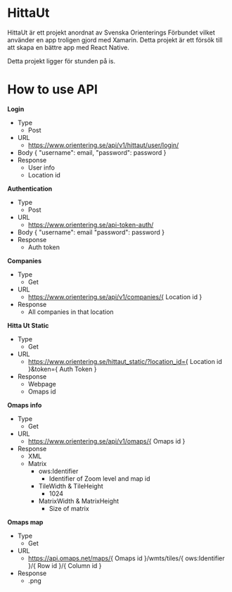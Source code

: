 # HittaUt

HittaUt är ett projekt anordnat av Svenska Orienterings Förbundet vilket använder en app troligen gjord med Xamarin. Detta projekt är ett försök till att skapa en bättre app med React Native.

Detta projekt ligger för stunden på is.

# How to use API

**Login**
* Type
	* Post
* URL
	* https://www.orientering.se/api/v1/hittaut/user/login/
* Body
	{
		"username": email,
		"password": password
	}
* Response
	* User info
	* Location id

**Authentication**
* Type
	* Post
* URL
	* https://www.orientering.se/api-token-auth/
* Body
	{
		"username": email
		"password": password
	}
* Response
	* Auth token
	
**Companies**
* Type
	* Get
* URL
	* https://www.orientering.se/api/v1/companies/{ Location id }
* Response
	* All companies in that location

**Hitta Ut Static**
* Type
	* Get
* URL
	* https://www.orientering.se/hittaut_static/?location_id={ Location id }&token={ Auth Token }
* Response
	* Webpage
	* Omaps id

**Omaps info**
* Type
	* Get
* URL
	* https://www.orientering.se/api/v1/omaps/{ Omaps id }
* Response
	* XML
	* Matrix
		* ows:Identifier
			* Identifier of Zoom level and map id
		* TileWidth & TileHeight
			* 1024
		* MatrixWidth & MatrixHeight
			* Size of matrix

**Omaps map**
* Type
	* Get
* URL
	* https://api.omaps.net/maps/{ Omaps id }/wmts/tiles/{ ows:Identifier }/{ Row id }/{ Column id }
* Response
	* .png